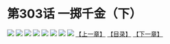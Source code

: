 # 第303话 一掷千金（下）
![](https://mhpic.xiaomingtaiji.net/comic/D/斗破苍穹拆分版/303话/1.jpg-zymk.middle.webp)
![](https://mhpic.xiaomingtaiji.net/comic/D/斗破苍穹拆分版/303话/2.jpg-zymk.middle.webp)
![](https://mhpic.xiaomingtaiji.net/comic/D/斗破苍穹拆分版/303话/3.jpg-zymk.middle.webp)
![](https://mhpic.xiaomingtaiji.net/comic/D/斗破苍穹拆分版/303话/4.jpg-zymk.middle.webp)
![](https://mhpic.xiaomingtaiji.net/comic/D/斗破苍穹拆分版/303话/5.jpg-zymk.middle.webp)
![](https://mhpic.xiaomingtaiji.net/comic/D/斗破苍穹拆分版/303话/6.jpg-zymk.middle.webp)
![](https://mhpic.xiaomingtaiji.net/comic/D/斗破苍穹拆分版/303话/7.jpg-zymk.middle.webp)
![](https://mhpic.xiaomingtaiji.net/comic/D/斗破苍穹拆分版/303话/8.jpg-zymk.middle.webp)
[【上一章】](./302.md)
[【目录】](./READMD.md)
[【下一章】](./304.md)

